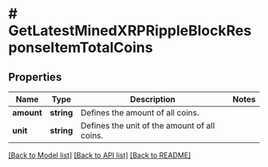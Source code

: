 # # GetLatestMinedXRPRippleBlockResponseItemTotalCoins

## Properties

Name | Type | Description | Notes
------------ | ------------- | ------------- | -------------
**amount** | **string** | Defines the amount of all coins. |
**unit** | **string** | Defines the unit of the amount of all coins. |

[[Back to Model list]](../../README.md#models) [[Back to API list]](../../README.md#endpoints) [[Back to README]](../../README.md)
